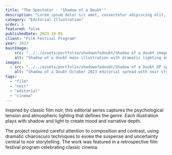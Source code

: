 ```yaml
---
title: "The Spectator - 'Shadow of a Doubt'"
description: "Lorem ipsum dolor sit amet, consectetur adipiscing elit, sed do eiusmod tempor incididunt ut labore et dolore magna aliqua."
category: "Editorial Illustration"
order: 5
featured: false
publishedDate: 2023-10-05
client: "Film Festival Program"
year: 2023
mainImage:
    src: "../../assets/portfolio/shadowofadoubt/Shadow of a doubt image 1_.png"
    alt: "Shadow of a doubt main illustration with dramatic lighting and shadows"
images:
  - src: "../../assets/portfolio/shadowofadoubt/Shadow of a Doubt DP spread 2.png"
    alt: "Shadow of a Doubt October 2023 editorial spread with noir styling"
tags:
  - "film"
  - "noir"
  - "editorial"
  - "cinema"
---
```


Inspired by classic film noir, this editorial series captures the psychological tension and atmospheric lighting that defines the genre. Each illustration plays with shadow and light to create mood and narrative depth.

The project required careful attention to composition and contrast, using dramatic chiaroscuro techniques to evoke the suspense and uncertainty central to noir storytelling. The work was featured in a retrospective film festival program celebrating classic cinema.
